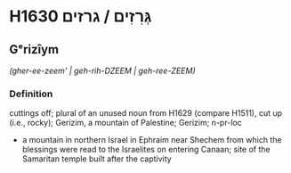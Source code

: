 # H1630 גְּרִזִים / גרזים

## Gᵉrizîym

_(gher-ee-zeem' | ɡeh-rih-DZEEM | ɡeh-ree-ZEEM)_

### Definition

cuttings off; plural of an unused noun from H1629 (compare H1511), cut up (i.e., rocky); Gerizim, a mountain of Palestine; Gerizim; n-pr-loc

- a mountain in northern Israel in Ephraim near Shechem from which the blessings were read to the Israelites on entering Canaan; site of the Samaritan temple built after the captivity
